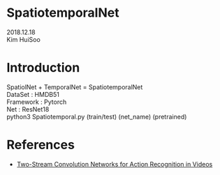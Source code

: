# SpatiotemporalNet  
2018.12.18  
Kim HuiSoo  
# Introduction
SpatiolNet + TemporalNet = SpatiotemporalNet  
DataSet : HMDB51  
Framework : Pytorch  
Net : ResNet18  
python3 Spatiotemporal.py (train/test) (net_name) (pretrained)  
# References
* [Two-Stream Convolution Networks for Action Recognition in Videos](https://arxiv.org/abs/1406.2199)
